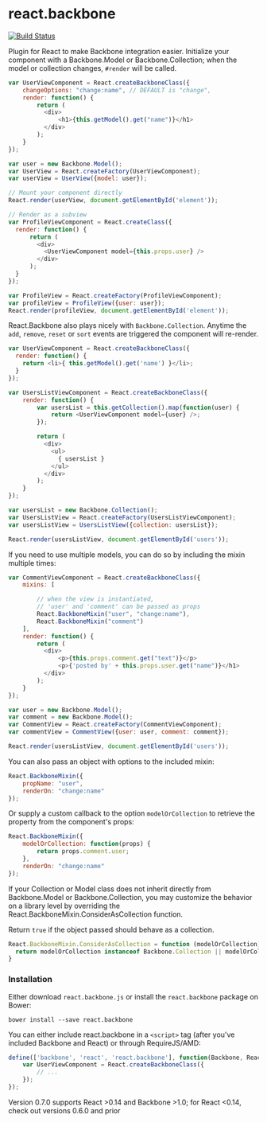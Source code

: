 react.backbone
==============

[![Build Status](https://travis-ci.org/clayallsopp/react.backbone.svg)](https://travis-ci.org/clayallsopp/react.backbone)

Plugin for React to make Backbone integration easier. Initialize your component
with a Backbone.Model or Backbone.Collection; when the model or collection
changes, `#render` will be called.

```javascript
var UserViewComponent = React.createBackboneClass({
    changeOptions: "change:name", // DEFAULT is "change",
    render: function() {
        return (
          <div>
              <h1>{this.getModel().get("name")}</h1>
          </div>
        );
    }
});

var user = new Backbone.Model();
var UserView = React.createFactory(UserViewComponent);
var userView = UserView({model: user});

// Mount your component directly
React.render(userView, document.getElementById('element'));

// Render as a subview
var ProfileViewComponent = React.createClass({
  render: function() {
      return (
        <div>
          <UserViewComponent model={this.props.user} />
        </div>
      );
  }
});

var ProfileView = React.createFactory(ProfileViewComponent);
var profileView = ProfileView({user: user});
React.render(profileView, document.getElementById('element'));
```

React.Backbone also plays nicely with `Backbone.Collection`. Anytime the `add`,
`remove`, `reset` or `sort` events are triggered the component will re-render.

```javascript
var UserViewComponent = React.createBackboneClass({
  render: function() {
    return <li>{ this.getModel().get('name') }</li>;
  }
});

var UsersListViewComponent = React.createBackboneClass({
    render: function() {
        var usersList = this.getCollection().map(function(user) {
            return <UserViewComponent model={user} />;
        });

        return (
          <div>
            <ul>
              { usersList }
            </ul>
          </div>
        );
    }
});

var usersList = new Backbone.Collection();
var UsersListView = React.createFactory(UsersListViewComponent);
var usersListView = UsersListView({collection: usersList});

React.render(usersListView, document.getElementById('users'));
```

If you need to use multiple models, you can do so by including the mixin
multiple times:

```javascript
var CommentViewComponent = React.createBackboneClass({
    mixins: [

        // when the view is instantiated,
        // 'user' and 'comment' can be passed as props
        React.BackboneMixin("user", "change:name"),
        React.BackboneMixin("comment")
    ],
    render: function() {
        return (
          <div>
              <p>{this.props.comment.get("text")}</p>
              <p>{'posted by' + this.props.user.get("name")}</h1>
          </div>
        );
    }
});

var user = new Backbone.Model();
var comment = new Backbone.Model();
var CommentView = React.createFactory(CommentViewComponent);
var commentView = CommentView({user: user, comment: comment});

React.render(usersListView, document.getElementById('users'));
```

You can also pass an object with options to the included mixin:

```javascript
React.BackboneMixin({
    propName: "user",
    renderOn: "change:name"
});
```

Or supply a custom callback to the option `modelOrCollection` to retrieve the
property from the component's props:

```javascript
React.BackboneMixin({
    modelOrCollection: function(props) {
        return props.comment.user;
    },
    renderOn: "change:name"
});
```

If your Collection or Model class does not inherit directly from Backbone.Model 
or Backbone.Collection, you may customize the behavior on a library level by
overriding the React.BackboneMixin.ConsiderAsCollection function.

Return `true` if the object passed should behave as a collection.

```javascript
React.BackboneMixin.ConsiderAsCollection = function (modelOrCollection) {
  return modelOrCollection instanceof Backbone.Collection || modelOrCollection instanceof MyCustomCollection;
}
```

### Installation

Either download `react.backbone.js` or install the `react.backbone` package on
Bower:

```
bower install --save react.backbone
```

You can either include react.backbone in a `<script>` tag (after you've
included Backbone and React) or through RequireJS/AMD:

```javascript
define(['backbone', 'react', 'react.backbone'], function(Backbone, React) {
    var UserViewComponent = React.createBackboneClass({
        // ...
    });
});
```

Version 0.7.0 supports React >0.14 and Backbone >1.0; for React <0.14, check out versions 0.6.0 and prior
